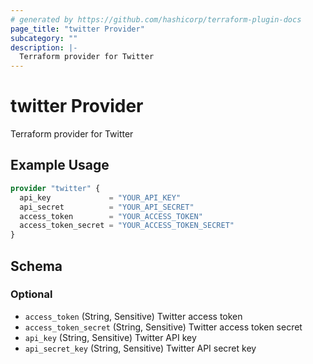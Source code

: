 ```yaml
---
# generated by https://github.com/hashicorp/terraform-plugin-docs
page_title: "twitter Provider"
subcategory: ""
description: |-
  Terraform provider for Twitter
---
```


# twitter Provider

Terraform provider for Twitter

## Example Usage

```terraform
provider "twitter" {
  api_key             = "YOUR_API_KEY"
  api_secret          = "YOUR_API_SECRET"
  access_token        = "YOUR_ACCESS_TOKEN"
  access_token_secret = "YOUR_ACCESS_TOKEN_SECRET"
}
```

<!-- schema generated by tfplugindocs -->
## Schema

### Optional

- `access_token` (String, Sensitive) Twitter access token
- `access_token_secret` (String, Sensitive) Twitter access token secret
- `api_key` (String, Sensitive) Twitter API key
- `api_secret_key` (String, Sensitive) Twitter API secret key
